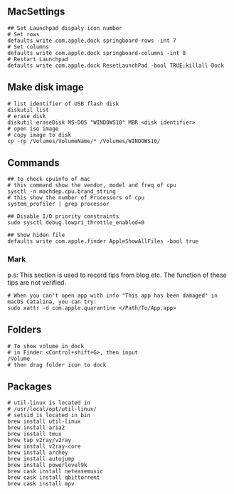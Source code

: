 ## MacSettings

```shell
## Set Launchpad dispaly icon number
# Set rows
defaults write com.apple.dock springboard-rows -int 7
# Set columns
defaults write com.apple.dock springboard-columns -int 8
# Restart Launchpad
defaults write com.apple.dock ResetLaunchPad -bool TRUE;killall Dock
```

## Make disk image

```shell
# list identifier of USB flash disk 
diskutil list
# erase disk
diskutil eraseDisk MS-DOS "WINDOWS10" MBR <disk identifier>
# open iso image
# copy image to disk
cp -rp /Volumes/VolumeName/* /Volumes/WINDOWS10/
```

## Commands

```shell
## to check cpuinfo of mac
# this command show the vendor, model and freq of cpu
sysctl -n machdep.cpu.brand_string    
# this show the number of Processors of cpu
system_profiler | grep processor

## Disable I/O priority constraints
sudo sysctl debug.lowpri_throttle_enabled=0

## Show hiden file 
defaults write com.apple.finder AppleShowAllFiles -bool true
```

### Mark

p.s: This section is used to record tips from blog etc. The function of these tips are not verified.

```shell
# When you can't open app with info "This app has been damaged" in macOS Catalina, you can try:
sudo xattr -d com.apple.quarantine </Path/To/App.app>
```

## Folders

```shell
# To show volume in dock
# in Finder <Control+shift+G>, then input
/Volume    
# then drag folder icon to dock
```

## Packages

```shell
# util-linux is located in 
# /usr/local/opt/util-linux/
# setsid is located in bin
brew install util-linux
brew install aria2
brew install tmux
brew tap v2ray/v2ray
brew install v2ray-core
brew install archey
brew install autojump
brew install powerlevel9k
brew cask install neteasemusic
brew cask install qbittorrent
brew cask install mpv
```

